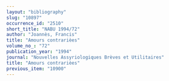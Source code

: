 ```yaml
---
layout: "bibliography"
slug: "10897"
occurrence_id: "2510"
short_title: "NABU 1994/72"
author: "Joannès, Francis"
title: "Amours contrarièes"
volume_no_: "72"
publication_year: "1994"
journal: "Nouvelles Assyriologiques Brèves et Utilitaires"
title: "Amours contrarièes"
previous_item: "10900"
---
```

